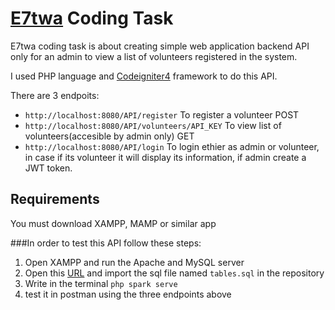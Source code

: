 # [E7twa](e7twa22.rg) Coding Task

E7twa coding task is about creating simple web application backend API only for an admin to view a list of volunteers registered in
the system.

I used PHP language and [Codeigniter4](http://codeigniter.com/) framework to do this API.

There are 3 endpoits:
- `http://localhost:8080/API/register` To register a volunteer POST
- `http://localhost:8080/API/volunteers/API_KEY` To view list of volunteers(accesible by admin only) GET
- `http://localhost:8080/API/login` To login ethier as admin or volunteer, in case if its volunteer it will display its information, if admin create a JWT token.


## Requirements
You must download XAMPP, MAMP or similar app

###In order to test this API follow these steps:

1. Open XAMPP and run the Apache and MySQL server 
2. Open this [URL](http://localhost/phpmyadmin/index.php) and import the sql file named `tables.sql` in the repository
3. Write in the terminal `php spark serve`
4. test it in postman using the three endpoints above
